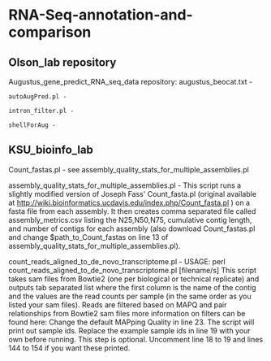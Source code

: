 RNA-Seq-annotation-and-comparison
=================================

Olson_lab repository
--------------------

  Augustus_gene_predict_RNA_seq_data repository:
    augustus_beocat.txt -

    autoAugPred.pl -

    intron_filter.pl -

    shellForAug -
    
KSU_bioinfo_lab
---------------
  Count_fastas.pl - see assembly_quality_stats_for_multiple_assemblies.pl

  assembly_quality_stats_for_multiple_assemblies.pl - This script runs a slightly modified version of Joseph Fass' Count_fasta.pl (original available at http://wiki.bioinformatics.ucdavis.edu/index.php/Count_fasta.pl ) on a fasta file from each assembly. It then creates comma separated file called assembly_metrics.csv listing the N25,N50,N75, cumulative contig length, and number of contigs for each assembly (also download Count_fastas.pl and change $path_to_Count_fastas on line 13 of assembly_quality_stats_for_multiple_assemblies.pl).
    
  count_reads_aligned_to_de_novo_transcriptome.pl - USAGE: perl count_reads_aligned_to_de_novo_transcriptome.pl [filename/s]
  This script takes sam files from Bowtie2 (one per biological or technical replicate) and outputs tab separated list where the first column is the name of the contig and the values are the read counts per sample (in the same order as you listed your sam files). Reads are filtered based on MAPQ and pair relationships from Bowtie2 sam files more information on filters can be found here: 
  Change the default MAPping Quality in line 23. The script will print out sample ids. Replace the example sample ids in line 19 with your own before running. This step is optional. Uncomment line 18 to 19 and lines 144 to 154 if you want these printed.
